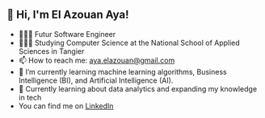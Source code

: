 ## 👋 Hi, I'm El Azouan Aya!
- 👩🏻‍💻 Futur Software Engineer 
- 👩🏻‍🎓 Studying Computer Science at the National School of Applied Sciences in Tangier
- 📫 How to reach me: aya.elazouan@gmail.com
- 🌱 I’m currently learning machine learning algorithms, Business Intelligence (BI), and Artificial Intelligence (AI).
- 💭 Currently learning about data analytics and expanding my knowledge in tech
-  You can find me on [LinkedIn](https://www.linkedin.com/in/aya-el-azouan)


